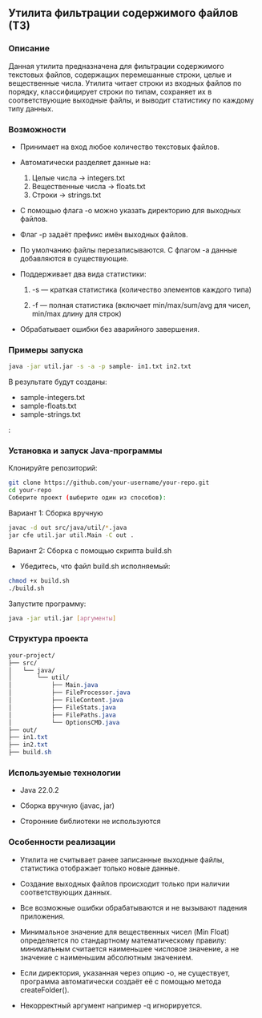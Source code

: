 ## Утилита фильтрации содержимого файлов (ТЗ)
### Описание
Данная утилита предназначена для фильтрации содержимого текстовых файлов, содержащих перемешанные строки, целые и вещественные числа. Утилита читает строки из входных файлов по порядку, классифицирует строки по типам, сохраняет их в соответствующие выходные файлы, и выводит статистику по каждому типу данных.

### Возможности
- Принимает на вход любое количество текстовых файлов.

- Автоматически разделяет данные на:
    1. Целые числа → integers.txt
    2. Вещественные числа → floats.txt
    3. Строки → strings.txt

- С помощью флага -o можно указать директорию для выходных файлов.

- Флаг -p задаёт префикс имён выходных файлов.

- По умолчанию файлы перезаписываются. С флагом -a данные добавляются в существующие.

- Поддерживает два вида статистики:

    1. -s — краткая статистика (количество элементов каждого типа)

    2. -f — полная статистика (включает min/max/sum/avg для чисел, min/max длину для строк)

- Обрабатывает ошибки без аварийного завершения.

### Примеры запуска

```bash 
java -jar util.jar -s -a -p sample- in1.txt in2.txt
```

В результате будут созданы:
- sample-integers.txt
- sample-floats.txt
- sample-strings.txt

:

### Установка и запуск Java-программы

Клонируйте репозиторий:

```bash 
git clone https://github.com/your-username/your-repo.git
cd your-repo
Соберите проект (выберите один из способов):
```

Вариант 1: Сборка вручную

```bash 
javac -d out src/java/util/*.java
jar cfe util.jar util.Main -C out .
```

Вариант 2: Сборка с помощью скрипта build.sh
- Убедитесь, что файл build.sh исполняемый:

```bash
chmod +x build.sh
./build.sh
```

Запустите программу:

```bash
java -jar util.jar [аргументы]
```

### Структура проекта
```css
your-project/
├── src/
│   └── java/
│       └── util/
│           ├── Main.java
│           ├── FileProcessor.java
│           ├── FileContent.java
│           ├── FileStats.java
│           ├── FilePaths.java
│           └── OptionsCMD.java
├── out/
├── in1.txt
├── in2.txt
├── build.sh
```

### Используемые технологии
- Java 22.0.2

- Сборка вручную (javac, jar)

- Сторонние библиотеки не используются

### Особенности реализации
- Утилита не считывает ранее записанные выходные файлы, статистика отображает только новые данные.

- Создание выходных файлов происходит только при наличии соответствующих данных.

- Все возможные ошибки обрабатываются и не вызывают падения приложения.

- Минимальное значение для вещественных чисел (Min Float) определяется по стандартному математическому правилу: минимальным считается наименьшее числовое значение, а не значение с наименьшим абсолютным значением.

- Если директория, указанная через опцию -o, не существует, программа автоматически создаёт её с помощью метода createFolder().

- Некорректный аргумент например -q игнорируется.
